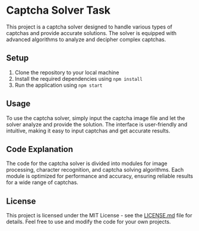 # Captcha Solver Task

This project is a captcha solver designed to handle various types of captchas and provide accurate solutions. The solver is equipped with advanced algorithms to analyze and decipher complex captchas.

## Setup

1. Clone the repository to your local machine
2. Install the required dependencies using `npm install`
3. Run the application using `npm start`

## Usage

To use the captcha solver, simply input the captcha image file and let the solver analyze and provide the solution. The interface is user-friendly and intuitive, making it easy to input captchas and get accurate results.

## Code Explanation

The code for the captcha solver is divided into modules for image processing, character recognition, and captcha solving algorithms. Each module is optimized for performance and accuracy, ensuring reliable results for a wide range of captchas.

## License

This project is licensed under the MIT License - see the [LICENSE.md](LICENSE.md) file for details. Feel free to use and modify the code for your own projects.